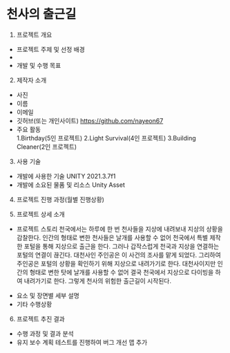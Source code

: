 # 천사의 출근길
1. 프로젝트 개요 
  - 프로젝트 주제 및 선정 배경
  - 
  - 개발 및 수행 목표
  
2. 제작자 소개
  *  사진
  *  이름
  *  이메일
  *  깃허브(또는 개인사이트)
    https://github.com/nayeon67
  *  주요 활동<br>
    1.Birthday(5인 프로젝트)
    2.Light Survival(4인 프로젝트)
    3.Building Cleaner(2인 프로젝트)

3. 사용 기술
  *  개발에 사용한 기술
    UNITY 2021.3.7f1
  * 개발에 소요된 물품 및 리소스
    Unity Asset

4. 프로젝트 진행 과정(월별 진행상황)

5. 프로젝트 상세 소개
  * 프로젝트 스토리
천국에서는 하루에 한 번 천사들을 지상에 내려보내 지상의 상황을 감찰한다. 인간의 형태로 변한 천사들은 날개를 사용할 수 없어 천국에서 특별 제작한 포털을 통해 지상으로 출근을 한다. 그러나 갑작스럽게 천국과 지상을 연결하는 포털의 연결이 끊긴다. 대천사인 주인공은 이 사건의 조사를 맡게 되었다. 그리하여 주인공은 포털의 상황을 확인하기 위해 지상으로 내려가기로 한다. 대천사이지만 인간의 형태로 변한 탓에 날개를 사용할 수 없어 결국 천국에서 지상으로 다이빙을 하여 내려가기로 한다. 그렇게 천사의 위험한 출근길이 시작된다.

  - 요소 및 장면별 세부 설명
  - 기타 수행상황

6. 프로젝트 추진 결과
  - 수행 과정 및 결과 분석
  - 유지 보수 계획
    테스트를 진행하여 버그 개선
    맵 추가
